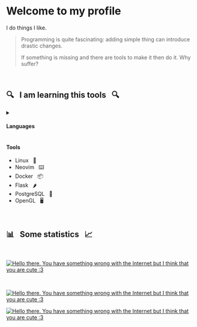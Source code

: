 # Welcome to my profile

I do things I like.

> Programming is quite fascinating:
> adding simple thing can introduce drastic changes.
>
> If something is missing and there are tools to make it then do it. Why suffer?

<br>

## 🔍 &nbsp; I am learning this tools &nbsp; 🔍

<!-- TODO: Change this list for more ?beautiful look? -->

<details>
  <summary><h4>Languages</h4></summary>

+ Python &nbsp; 🐍
+ Shell &nbsp; 🐚
+ C &nbsp; 🛠️
+ C++ &nbsp; ⚙️
+ Rust &nbsp; 🦀
+ C# (Unity) &nbsp; 🎮
+ HTML &nbsp; 📖
+ CSS &nbsp; 🎨

</details>

#### Tools

+ Linux &nbsp; 🐧
+ Neovim &nbsp; ⌨️
+ Docker &nbsp; 📦
+ Flask &nbsp; 🌶️
+ PostgreSQL &nbsp; 🐘
+ OpenGL &nbsp; 🖥️

<!-- + JavaScript &nbsp; 🔨 -->
<!-- + Kotlin &nbsp; ♨ -->

<br>

## 📊 &nbsp; Some statistics &nbsp; 📈

<div align="left">
<br>

  [![Hello there. You have something wrong with the Internet but I think that you are cute :3](https://github-readme-stats.vercel.app/api?username=Boiiterra&show_icons=true&include_all_commits=true&hide_border=true)](https://github.com/Boiiterra)

  <br>

  [![Hello there. You have something wrong with the Internet but I think that you are cute :3](https://www.codewars.com/users/Boiiterra/badges/small)](https://www.codewars.com/users/Boiiterra "I am on codewars")

  [![Hello there. You have something wrong with the Internet but I think that you are cute :3](https://komarev.com/ghpvc/?username=Boiiterra&style=for-the-badge&label=visitors+count&color=120e0e)](https://github.com/Boiiterra)

<!-- <details>
<summary><h4>Time spent coding.</h4></summary>

[![Hello there. You have something wrong with the Internet but I think that you are cute :3](https://github-readme-stats.vercel.app/api/wakatime?username=Boiiterra&hide_border=true&custom_title=Time%20spent%20coding%20with%20...%20since%20April%203%202022:)](https://github.com/Boiiterra)

</details> -->
</div>
